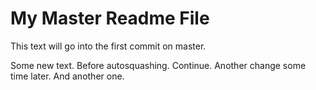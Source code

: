 # My Master Readme File

This text will go into the first commit on master.

Some new text. Before autosquashing. Continue. Another change some time later. And another one.
